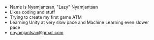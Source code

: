 - Name is Nyamjantsan, "Lazy" Nyamjantsan
- Likes coding and stuff
- Trying to create my first game ATM
- Learning Unity at very slow pace and Machine Learning even slower pace
- nnyamjantsan@gmail.com
